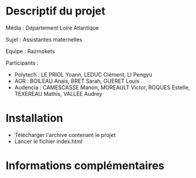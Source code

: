 # Descriptif du projet

Média : Département Loire Atlantique

Sujet : Assistantes maternelles

Equipe : Razmokets

Participants :
  
- Polytech : LE PRIOL Yoann, LEDUC Clément, LI Pengyu 
- AGR :  BOILEAU Anaïs, BRET Sarah, GUERET Louis
- Audencia : CAMESCASSE Manon, MOREAULT Victor, ROQUES Estelle, TEXEREAU Mathis, VALLEE Audrey

# Installation

- Télécharger l'archive contenant le projet
- Lancer le fichier index.html

# Informations complémentaires